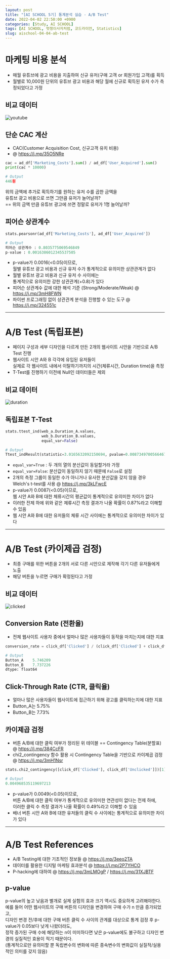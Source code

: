 ```yaml
---
layout: post
title: "[AI SCHOOL 5기] 통계분석 실습 - A/B Test"
date: 2022-04-02 22:50:00 +0900
categories: [Study, AI SCHOOL]
tags: [AI SCHOOL, 멋쟁이사자처럼, 코드라이언, Statistics]
slug: aischool-04-04-ab-test
---
```


# 마케팅 비용 분석
- 매월 유튜브에 광고 비용을 지출하여 신규 유저(구매 고객 or 회원가입 고객)를 획득
- 월별로 10,000원 단위의 유튜브 광고 비용과 해당 월에 신규로 획득된 유저 수가 측정되었다고 가정

## 비교 데이터

![youtube](https://github.com/minyeamer/til/blob/main/.media/study/ai-school/04-statistical-analysis/04-ab-test/youtube.png?raw=true)

## 단순 CAC 계산
- CAC(Customer Acquisition Cost, 신규고객 유치 비용)
- @ https://j.mp/35O5NRe

```python
cac = ad_df['Marketing_Costs'].sum() / ad_df['User_Acquired'].sum()
print(cac * 10000)

# Output
446원
```

위의 금액에 추가로 획득하기를 원하는 유저 수를 곱한 금액을   
유튜브 광고 비용으로 쓰면 그만큼 유저가 늘어날까?   
== 위의 금액 만큼 유튜브 광고에 쓰면 정말로 유저가 1명 늘어날까?

## 피어슨 상관계수

```python
stats.pearsonr(ad_df['Marketing_Costs'], ad_df['User_Acquired'])

# Output
피어슨 상관계수 : 0.8035775069546849
p-value : 0.0016386012345537505
```

- p-value가 0.0016(<0.05)이므로,   
  월별 유튜브 광고 비용과 신규 유저 수가 통계적으로 유의미한 상관관계가 없다
- 월별 유튜브 광고 비용과 신규 유저 수 사이에는   
  통계적으로 유의미한 강한 상관관계(+0.8)가 있다
- 피어슨 상관계수 값에 대한 해석 기준 (Strong/Moderate/Weak) @ https://j.mp/3mH8FWN
- 파이썬 프로그래밍 없이 상관관계 분석을 진행할 수 있는 도구 @ https://j.mp/324551c

---

# A/B Test (독립표본)
- 페이지 구성과 세부 디자인을 다르게 만든 2개의 웹사이트 시안을 기반으로 A/B Test 진행
- 웹사이트 시안 A와 B 각각에 유입된 유저들이   
  실제로 각 웹사이트 내에서 이탈하기까지의 시간(체류시간, Duration time)을 측정
- T-Test를 진행하기 이전에 Null인 데이터들은 제외

## 비교 데이터

![duration](https://github.com/minyeamer/til/blob/main/.media/study/ai-school/04-statistical-analysis/04-ab-test/duration.png?raw=true)

## 독립표본 T-Test

```python
stats.ttest_ind(web_a.Duration_A.values, 
                web_b.Duration_B.values, 
                equal_var=False)

# Output
Ttest_indResult(statistic=3.0165632092150694, pvalue=0.008734970056646718)
```

- `equal_var=True` : 두 개의 열의 분산값이 동일할거라 가정
- `equal_var=False`: 분산값이 동일하지 않기 때문에 `False`로 설정
- 2개의 측정 그룹이 동일한 수가 아니거나 유사한 분산값을 갖지 않을 경우   
  Welch's t-test를 사용 @ https://j.mp/3kLFwcE
- p-value가 0.0087(<0.05)이므로,   
  웹 시안 A와 B에 대한 체류시간의 평균값이 통계적으로 유의미한 차이가 없다
- 이러한 전제 하에 위와 같은 체류시간 측정 결과가 나올 확률이 0.87%라고 이해할 수 있음
- 웹 시안 A와 B에 대한 유저들의 체류 시간 사이에는 통계적으로 유의미한 차이가 있다

---

# A/B Test (카이제곱 검정)
- 최종 구매를 위한 버튼을 2개의 서로 다른 시안으로 제작해 각기 다른 유저들에게 노출
- 해당 버튼을 누르면 구매가 확정된다고 가정

## 비교 데이터

![clicked](https://github.com/minyeamer/til/blob/main/.media/study/ai-school/04-statistical-analysis/04-ab-test/clicked.png?raw=true)

## Conversion Rate (전환율)
- 전체 웹사이트 사용자 중에서 얼마나 많은 사용자들이 동작을 마치는지에 대한 지표

```python
conversion_rate = click_df['Clicked'] / (click_df['Clicked'] + click_df['Unclicked']) * 100

# Output
Button_A    5.746209
Button_B    7.737226
dtype: float64
```

## Click-Through Rate (CTR, 클릭율)
- 얼마나 많은 사용자들이 웹사이트에 접근하기 위해 광고를 클릭하는지에 대한 지표
- Button_A는 5.75%
- Button_B는 7.73%

## 카이제곱 검정
- 버튼 A/B에 대한 클릭 여부가 정리된 위 테이블 == Contingency Table(분할표)   
  @ https://j.mp/384CcFR
- chi2_contingency 함수 활용 시 Contingency Table을 기반으로 카이제곱 검정   
  @ https://j.mp/3mH1Nsr

```python
stats.chi2_contingency([click_df['Clicked'], click_df['Unclicked']])[1]

# Output
0.004968535119697213
```

- p-value가 0.0049(<0.05)이므로,   
  버튼 A/B에 대한 클릭 여부가 통계적으로 유의미한 연관성이 없다는 전제 하에,   
  이러한 클릭 수 측정 결과가 나올 확률이 0.49%라고 이해할 수 있음
- 배너 버튼 시안 A와 B에 대한 유저들의 클릭 수 사이에는 통계적으로 유의미한 차이가 있다

---

# A/B Test References
- A/B Testing에 대한 기초적인 정보들 @ https://j.mp/3eeo2TA
- 데이터를 활용한 디지털 마케팅 효과분석 @ https://j.mp/2P7YHCO
- P-hacking에 대하여 @ https://j.mp/3mLMOgP / https://j.mp/31XJBTF

## p-value
p-value의 높고 낮음과 별개로 실제 실험의 효과 크기 역시도 중요하게 고려해야한다.   
예를 들어 어떤 웹사이트의 구매 버튼의 디자인을 변경하여 구매 수가 n 만큼 증가되었고,   
디자인 변경 전/후에 대한 구매 버튼 클릭 수 사이의 관계를 대상으로 통계 검정 후 p-value가 0.05보다 낮게 나왔더라도,   
정작 증가된 구매 수에 해당하는 n이 미미하다면 낮은 p-value에도 불구하고 디자인 변경의 실질적인 효용이 적기 때문이다.   
(통계적으로만 유의미할 뿐 독립변수의 변화에 따른 종속변수의 변화값이 실질적/실용적인 의미를 갖지 않음)